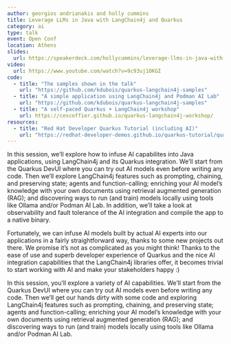 ```yaml
---
author: georgios andrianakis and holly cummins
title: Leverage LLMs in Java with LangChain4j and Quarkus
category: ai
type: talk
event: Open Conf
location: Athens
slides:
  url: https://speakerdeck.com/hollycummins/leverage-llms-in-java-with-langchain4j-and-quarkus
video:
  url: https://www.youtube.com/watch?v=9c93uj1OKGI
code:
  - title: "The samples shown in the talk"
    url: "https://github.com/kdubois/quarkus-langchain4j-samples"
  - title: "A simple application using LangChain4j and Podman AI Lab"
    url: "https://github.com/kdubois/quarkus-langchain4j-samples"
  - title: "A self-paced Quarkus + LangChain4j workshop"
    url: https://cescoffier.github.io/quarkus-langchain4j-workshop/
resources:
  - title: "Red Hat Developer Quarkus Tutorial (including AI)"
    url: "https://redhat-developer-demos.github.io/quarkus-tutorial/quarkus-tutorial/17_prompts.html" 
---
```


In this session, we’ll explore how to infuse AI capabilites into Java applications, using LangChain4j and its Quarkus integration. We’ll start from the Quarkus DevUI where you can try out AI models even before writing any code. Then we’ll explore LangChain4j features such as prompting, chaining, and preserving state; agents and function-calling; enriching your AI model’s knowledge with your own documents using retrieval augmented generation (RAG); and discovering ways to run (and train) models locally using tools like Ollama and/or Podman AI Lab. In addition, we’ll take a look at observability and fault tolerance of the AI integration and compile the app to a native binary.

Fortunately, we can infuse AI models built by actual AI experts into our applications in a fairly straightforward way, thanks to some new projects out there. We promise it’s not as complicated as you might think! Thanks to the ease of use and superb developer experience of Quarkus and the nice AI integration capabilities that the LangChain4j libraries offer, it becomes trivial to start working with AI and make your stakeholders happy :)

In this session, you’ll explore a variety of AI capabilities. We’ll start from the Quarkus DevUI where you can try out AI models even before writing any code. Then we’ll get our hands dirty with some code and exploring LangChain4j features such as prompting, chaining, and preserving state; agents and function-calling; enriching your AI model’s knowledge with your own documents using retrieval augmented generation (RAG); and discovering ways to run (and train) models locally using tools like Ollama and/or Podman AI Lab.